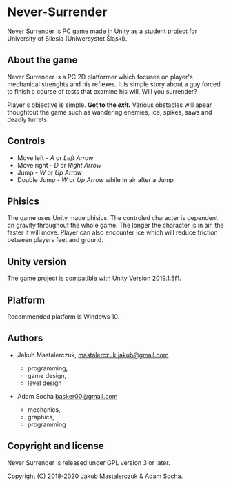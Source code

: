 # Never-Surrender
Never Surrender is PC game made in Unity as a student project for University of Silesia (Uniwersystet Śląski).

## About the game
Never Surrender is a PC 2D platformer which focuses on player's mechanical strenghts and his reflexes. It is simple story about a guy forced to finish a course of tests that examine his will. Will you surrender?

Player's objective is simple. **Get to the _exit._**
Various obstacles will apear thoughtout the game such as wandering enemies, ice, spikes, saws and deadly turrets.

## Controls
* Move left - *A* or *Left Arrow*
* Move right - *D* or *Right Arrow*
* Jump  - *W* or *Up Arrow*
* Double Jump - *W* or *Up Arrow* while in air after a Jump

## Phisics
The game uses Unity made phisics. The controled character is dependent on gravity throughout the whole game. The longer the character is in air, the faster it will move. Player can also encounter ice which will reduce friction between players feet and ground. 

## Unity version
The game project is compatible with Unity Version 2019.1.5f1.

## Platform
Recommended platform is Windows 10.

## Authors
- Jakub Mastalerczuk,  <mastalerczuk.jakub@gmail.com>  
  * programming,
  * game design, 
  * level design
 
- Adam Socha <basker00@gmail.com>
  * mechanics, 
  * graphics, 
  * programming

## Copyright and license

Never Surrender is released under GPL version 3 or later.

Copyright (C) 2018-2020 Jakub Mastalerczuk & Adam Socha.

